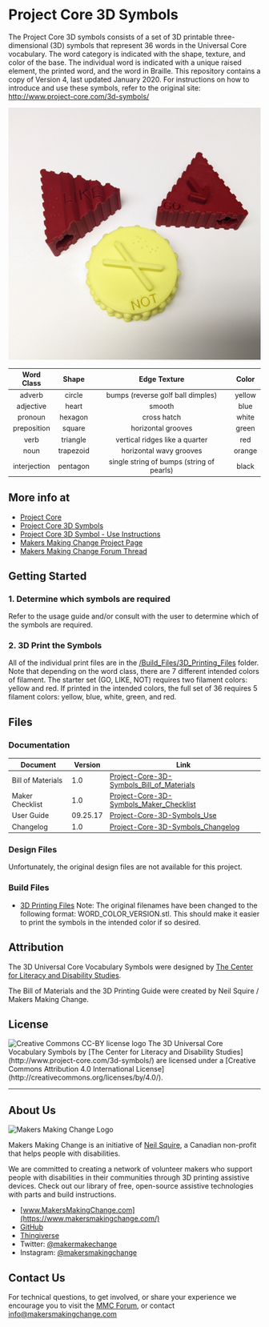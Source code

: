 # Project Core 3D Symbols
The Project Core 3D symbols consists of a set of 3D printable three-dimensional (3D) symbols that represent 36 words in the Universal Core vocabulary. The word category is indicated with the shape, texture, and color of the base. The individual word is indicated with a unique raised element, the printed word, and the word in Braille. This repository contains a copy of Version 4, last updated January 2020. For instructions on how to introduce and use these symbols, refer to the original site: http://www.project-core.com/3d-symbols/   

![Device Name](Photos/Project-Core-3D-Symbol_Starter-Set.jpg)

| **Word Class** | **Shape** |              **Edge Texture**             | **Color** |
|:--------------:|:---------:|:-----------------------------------------:|:---------:|
|     adverb     |   circle  |     bumps (reverse golf ball dimples)     |   yellow  |
|    adjective   |   heart   |                   smooth                  |    blue   |
|     pronoun    |  hexagon  |                cross hatch                |   white   |
|   preposition  |   square  |             horizontal grooves            |   green   |
|      verb      |  triangle |       vertical ridges like a quarter      |    red    |
|      noun      | trapezoid |          horizontal wavy grooves          |   orange  |
|  interjection  |  pentagon | single string of bumps (string of pearls) |   black   |

## More info at
- [Project Core](http://www.project-core.com/)
- [Project Core 3D Symbols](http://www.project-core.com/3d-symbols)
- [Project Core 3D Symbol - Use Instructions](http://www.project-core.com/3d-symbols-use/)
- [Makers Making Change Project Page](https://makersmakingchange.com/project/project-core-3d-symbols/)
- [Makers Making Change Forum Thread](https://makersmakingchange.com/forum/topic/project-core-3d-symbols/)


## Getting Started

### 1. Determine which symbols are required
Refer to the usage guide and/or consult with the user to determine which of the symbols are required.

### 2. 3D Print the Symbols
All of the individual print files are in the [/Build_Files/3D_Printing_Files](/Build_Files/3D_Printing/) folder.
Note that depending on the word class, there are 7 different intended colors of filament. The starter set (GO, LIKE, NOT) requires two filament colors: yellow and red. If printed in the intended colors, the full set of 36 requires 5 filament colors: yellow, blue, white, green, and red.



## Files
### Documentation
| Document             | Version | Link |
|----------------------|---------|------|
| Bill of Materials    | 1.0     | [Project-Core-3D-Symbols_Bill_of_Materials](/Documentation/Project-Core-3D-Symbols_BOM_V1.0.xlsx)     |
| Maker Checklist      | 1.0     | [Project-Core-3D-Symbols_Maker_Checklist](/Documentation/Project-Core-3D-Symbols_Checklist_V1.0.pdf)     |
| User Guide           | 09.25.17    | [Project-Core-3D-Symbols_Use](/Documentation/Project_Core_3D_Symbol_Use_09.25.17)    |
| Changelog            | 1.0     | [Project-Core-3D-Symbols_Changelog](/Documentation/Project-Core-3D-Symbols_Changelog_V1.0.pdf)     |

### Design Files
Unfortunately, the original design files are not available for this project.

### Build Files
 - [3D Printing Files](/Build_Files/3D_Printing)
 Note: The original filenames have been changed to the following format: WORD_COLOR_VERSION.stl. This should make it easier to print the symbols in the intended color if so desired.

## Attribution
The 3D Universal Core Vocabulary Symbols were designed by [The Center for Literacy and Disability Studies](http://www.project-core.com/3d-symbols/).

The Bill of Materials and the 3D Printing Guide were created by Neil Squire / Makers Making Change. 


## License
<img src="http://creativecommons.org/licenses/by/4.0/" alt="Creative Commons CC-BY license logo">
The 3D Universal Core Vocabulary Symbols by [The Center for Literacy and Disability Studies](http://www.project-core.com/3d-symbols/) are licensed under a [Creative Commons Attribution 4.0 International License](http://creativecommons.org/licenses/by/4.0/).



----

## About Us
<img src="https://www.makersmakingchange.com/wp-content/uploads/logo/mmc_logo.svg" width="500" alt="Makers Making Change Logo">

Makers Making Change is an initiative of [Neil Squire](https://www.neilsquire.ca/), a Canadian non-profit that helps people with disabilities.

We are committed to creating a network of volunteer makers who support people with disabilities in their communities through 3D printing assistive devices. Check out our library of free, open-source assistive technologies with parts and build instructions.

 - [www.MakersMakingChange.com](https://www.makersmakingchange.com/)
 - [GitHub](https://github.com/makersmakingchange)
 - [Thingiverse](https://www.thingiverse.com/makersmakingchange/about)
 - Twitter: [@makermakechange](https://twitter.com/makermakechange)
 - Instagram: [@makersmakingchange](https://www.instagram.com/makersmakingchange)

## Contact Us

For technical questions, to get involved, or share your experience we encourage you to visit the [MMC Forum](https://makersmakingchange.com/forum), or contact info@makersmakingchange.com
